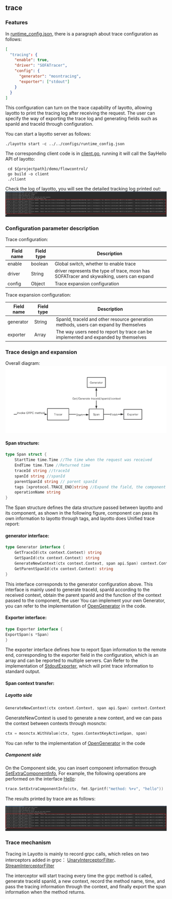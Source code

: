 ## trace

### Features

In [runtime_config.json](https://github.com/mosn/layotto/blob/main/configs/runtime_config.json), there is a paragraph about trace configuration as follows:

```json
[
  "tracing": {
    "enable": true,
    "driver": "SOFATracer",
    "config": {
      "generator": "mosntracing",
      "exporter": ["stdout"]
    }
  }
]
```
This configuration can turn on the trace capability of layotto, allowing layotto to print the tracing log after receiving the request. The user can specify the way of exporting the trace log and generating fields such as spanId and traceId through configuration.

You can start a layotto server as follows:  
```
./layotto start -c ../../configs/runtime_config.json
```


The corresponding client code is in [client.go](https://github.com/mosn/layotto/blob/main/demo/flowcontrol/client.go), running it will call the SayHello API of layotto: 
```
 cd ${projectpath}/demo/flowcontrol/
 go build -o client
 ./client
``` 
Check the log of layotto, you will see the detailed tracking log printed out: 
![img.png](../../../img/trace/trace.png)


### Configuration parameter description

Trace configuration:

| Field name | Field type | Description |
| ---- | ---- | ---- |
| enable | boolean | Global switch, whether to enable trace|
| driver | String | driver represents the type of trace, mosn has SOFATracer and skywalking, users can expand |
| config | Object | Trace expansion configuration |

Trace expansion configuration:

| Field name | Field type | Description |
| ---- | ---- | ---- |
| generator | String | SpanId, traceId and other resource generation methods, users can expand by themselves |
| exporter | Array | The way users need to report by trace can be implemented and expanded by themselves |




### Trace design and expansion
Overall  diagram:
![img.png](../../../img/trace/structure.png)

#### Span structure:

```go
type Span struct {
    StartTime time.Time //The time when the request was received
    EndTime time.Time //Returned time
    traceId string //traceId
    spanId string //spanId
    parentSpanId string // parent spanId
    tags [xprotocol.TRACE_END]string //Expand the field, the component can store its own information in this field
    operationName string
}
```
The Span structure defines the data structure passed between layotto and its component, as shown in the following figure, component can pass its own information to layotto through tags, and layotto does
Unified trace report:

#### generator interface:

```go
type Generator interface {
    GetTraceId(ctx context.Context) string
    GetSpanId(ctx context.Context) string
    GenerateNewContext(ctx context.Context, span api.Span) context.Context
    GetParentSpanId(ctx context.Context) string
}
```

This interface corresponds to the generator configuration above. This interface is mainly used to generate traceId, spanId according to the received context, obtain the parent spanId and the function of the context passed to the component, the user
You can implement your own Generator, you can refer to the implementation of [OpenGenerator](../../../../diagnostics/genetator.go) in the code.

#### Exporter interface:

```go
type Exporter interface {
ExportSpan(s *Span)
}
```

The exporter interface defines how to report Span information to the remote end, corresponding to the exporter field in the configuration, which is an array and can be reported to multiple servers. Can
Refer to the implementation of [StdoutExporter](../../../../diagnostics/exporter_iml/stdout.go), which will print trace information to standard output.


#### Span context transfer:

##### Layotto side
```go
GenerateNewContext(ctx context.Context, span api.Span) context.Context
```

GenerateNewContext is used to generate a new context, and we can pass the context between contexts through mosnctx:

```go
ctx = mosnctx.WithValue(ctx, types.ContextKeyActiveSpan, span)
```
You can refer to the implementation of [OpenGenerator](../../../../diagnostics/genetator.go) in the code

##### Component side

On the Component side, you can insert component information through [SetExtraComponentInfo](../../../../components/trace/utils.go),
For example, the following operations are performed on the interface [Hello](../../../../components/hello/helloworld/helloworld.go):

```go
trace.SetExtraComponentInfo(ctx, fmt.Sprintf("method: %+v", "hello"))
```

The results printed by trace are as follows:

![img.png](../../../img/trace/trace.png)

### Trace mechanism

Tracing in Layotto is mainly to record grpc calls, which relies on two interceptors added in grpc： [UnaryInterceptorFilter](../../../../diagnostics/grpc_tracing.go)、 [StreamInterceptorFilter](../../../../diagnostics/grpc_tracing.go)

The interceptor will start tracing every time the grpc method is called, generate traceId spanId, a new context, record the method name, time, and pass the tracing information through the context, and finally export the span information when the method returns.
